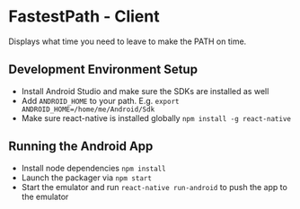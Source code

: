 # FastestPath - Client
Displays what time you need to leave to make the PATH on time.

## Development Environment Setup
 - Install Android Studio and make sure the SDKs are installed as well
 - Add `ANDROID_HOME` to your path. E.g. `export ANDROID_HOME=/home/me/Android/Sdk`
 - Make sure react-native is installed globally `npm install -g react-native`
 
## Running the Android App
 - Install node dependencies `npm install`
 - Launch the packager via `npm start`
 - Start the emulator and run `react-native run-android` to push the app to the emulator
